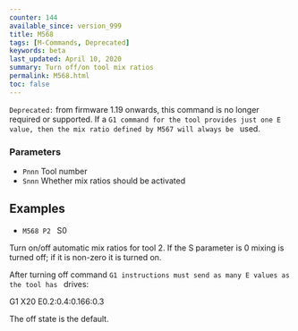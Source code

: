 ```yaml
---
counter: 144
available_since: version_999
title: M568
tags: [M-Commands, Deprecated] 
keywords: beta 
last_updated: April 10, 2020 
summary: Turn off/on tool mix ratios 
permalink: M568.html
toc: false 
---
```



`Deprecated:` from firmware 1.19 onwards, this command is no longer required or supported. If a ` G1 command for the tool provides just one E value, then the mix ratio defined by M567 will always be  ` used.

### Parameters

* `Pnnn` Tool number
* `Snnn` Whether mix ratios should be activated

## Examples

* ` M568 P2  ` S0

Turn on/off automatic mix ratios for tool 2. If the S parameter is 0 mixing is turned off; if it is non-zero it is turned on.

After turning off command ` G1 instructions must send as many E values as the tool has  ` drives:

G1 X20 E0.2:0.4:0.166:0.3

The off state is the default.

